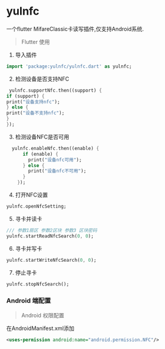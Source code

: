 # yulnfc

一个flutter MifareClassic卡读写插件,仅支持Android系统.

> Flutter 使用

1. 导入插件

  ```dart
  import 'package:yulnfc/yulnfc.dart' as yulnfc;
  ```

2. 检测设备是否支持NFC

```dart
 yulnfc.supportNfc.then((support) {
if (support) {
print("设备支持nfc");
} else {
print("设备不支持nfc");
}
});
```

3. 检测设备NFC是否可用

```dart
  yulnfc.enableNfc.then((enable) {
      if (enable) {
        print("设备nfc可用");
      } else {
        print("设备nfc不可用");
      }
    });
```

4. 打开NFC设置

```dart
yulnfc.openNfcSetting;
```

5. 寻卡并读卡

```dart
/// 参数1扇区 参数2区块 参数3 区块密码
yulnfc.startReadNfcSearch(0, 0);
```

6. 寻卡并写卡

```dart
yulnfc.startWriteNfcSearch(0, 0);
```

7. 停止寻卡

```dart
yulnfc.stopNfcSearch();
```



### Android 端配置

> Android 权限配置

在AndroidManifest.xml添加

```xml
<uses-permission android:name="android.permission.NFC"/>
```

